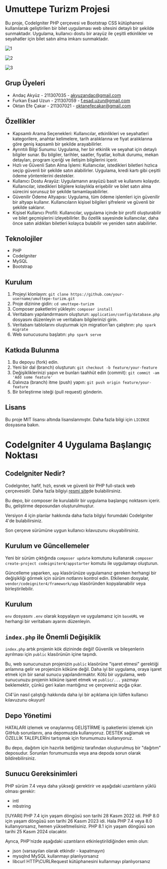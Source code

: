 # Umuttepe Turizm Projesi

Bu proje, CodeIgniter PHP çerçevesi ve Bootstrap CSS kütüphanesi kullanılarak geliştirilen bir bilet uygulaması web sitesini detaylı bir şekilde sunmaktadır. Uygulama, kullanıcı dostu bir arayüz ile çeşitli etkinlikler ve seyahatler için bilet satın alma imkanı sunmaktadır.

![1](https://github.com/AndacAkyuz/Otobus-Bileti-Satis-Uygulamasi/assets/91327557/e0ec3872-367d-4f38-bc4b-118f6dd02cde)


![2](https://github.com/AndacAkyuz/Otobus-Bileti-Satis-Uygulamasi/assets/91327557/5bebf8d9-94ce-448b-a3b6-350295fd827e)


![3](https://github.com/AndacAkyuz/Otobus-Bileti-Satis-Uygulamasi/assets/91327557/783ea089-0e86-4ae9-a174-73aa145a4b31)



## Grup Üyeleri

- Andaç Akyüz - 211307035 - akyuzandac@gmail.com
- Furkan Esad Uzun - 211307059 - f.esad.uzun@gmail.com
- Oktan Efe Çakar - 211307021 - oktanefecakar@gmail.com

## Özellikler

- Kapsamlı Arama Seçenekleri: Kullanıcılar, etkinlikleri ve seyahatleri kategorilere, anahtar kelimelere, tarih aralıklarına ve fiyat aralıklarına göre geniş kapsamlı bir şekilde arayabilirler.
- Ayrıntılı Bilgi Sunumu: Uygulama, her bir etkinlik ve seyahat için detaylı bilgiler sunar. Bu bilgiler, tarihler, saatler, fiyatlar, koltuk durumu, mekan detayları, program içeriği ve iletişim bilgilerini içerir.
- Hızlı ve Güvenli Satın Alma İşlemi: Kullanıcılar, istedikleri biletleri hızlıca seçip güvenli bir şekilde satın alabilirler. Uygulama, kredi kartı gibi çeşitli ödeme yöntemlerini destekler.
- Kullanıcı Dostu Arayüz: Uygulamanın arayüzü basit ve kullanımı kolaydır. Kullanıcılar, istedikleri bilgilere kolaylıkla erişebilir ve bilet satın alma sürecini sorunsuz bir şekilde tamamlayabilirler.
- Güvenilir Ödeme Altyapısı: Uygulama, tüm ödeme işlemleri için güvenilir bir altyapı kullanır. Kullanıcıların kişisel bilgileri şifrelenir ve güvenli bir şekilde saklanır.
- Kişisel Kullanıcı Profili: Kullanıcılar, uygulama içinde bir profil oluşturabilir ve bilet geçmişlerini izleyebilirler. Bu özellik sayesinde kullanıcılar, daha önce satın aldıkları biletleri kolayca bulabilir ve yeniden satın alabilirler.

## Teknolojiler

- PHP
- CodeIgniter
- MySQL
- Bootstrap

## Kurulum

1. Projeyi klonlayın: `git clone https://github.com/your-username/umuttepe-turizm.git`
2. Proje dizinine gidin: `cd umuttepe-turizm`
3. Composer paketlerini yükleyin: `composer install`
4. Veritabanı yapılandırmasını oluşturun: `application/config/database.php` dosyasını düzenleyin ve veritabanı bilgilerinizi girin.
5. Veritabanı tablolarını oluşturmak için migration'ları çalıştırın: `php spark migrate`
6. Web sunucusunu başlatın: `php spark serve`

## Katkıda Bulunma

1. Bu depoyu (fork) edin.
2. Yeni bir dal (branch) oluşturun: `git checkout -b feature/your-feature`
3. Değişikliklerinizi yapın ve bunları taahhüt edin (commit): `git commit -am 'Add some feature'`
4. Dalınıza (branch) itme (push) yapın: `git push origin feature/your-feature`
5. Bir birleştirme isteği (pull request) gönderin.

## Lisans

Bu proje MIT lisansı altında lisanslanmıştır. Daha fazla bilgi için `LICENSE` dosyasına bakın.



# CodeIgniter 4 Uygulama Başlangıç Noktası

## CodeIgniter Nedir?

CodeIgniter, hafif, hızlı, esnek ve güvenli bir PHP full-stack web çerçevesidir. Daha fazla bilgiyi [resmi site](https://codeigniter.com/)de bulabilirsiniz.

Bu depo, bir composer ile kurulabilir bir uygulama başlangıç noktasını içerir. Bu, geliştirme deposundan oluşturulmuştur.

Versiyon 4 için planlar hakkında daha fazla bilgiyi forumdaki CodeIgniter 4'de bulabilirsiniz.

Son çerçeve sürümüne uygun kullanıcı kılavuzunu okuyabilirsiniz.

## Kurulum ve Güncellemeler

Yeni bir sürüm çıktığında `composer update` komutunu kullanarak `composer create-project codeigniter4/appstarter` komutu ile uygulamayı oluşturun.

Güncelleme yaparken, `app` klasörünüze uygulamanız gereken herhangi bir değişikliği görmek için sürüm notlarını kontrol edin. Etkilenen dosyalar, `vendor/codeigniter4/framework/app` klasöründen kopyalanabilir veya birleştirilebilir.

## Kurulum

`env` dosyasını `.env` olarak kopyalayın ve uygulamanız için `baseURL` ve herhangi bir veritabanı ayarını düzenleyin.

## `index.php` ile Önemli Değişiklik

`index.php` artık projenin kök dizininde değil! Güvenlik ve bileşenlerin ayrılması için `public` klasörünün içine taşındı.

Bu, web sunucunuzun projenizin `public` klasörüne "işaret etmesi" gerektiği anlamına gelir ve
projenizin köküne değil. Daha iyi bir uygulama, oraya işaret etmek için bir sanal sunucu yapılandırmaktır. Kötü bir uygulama, web sunucunuzu projenin köküne işaret etmek ve `public/...` yazmayı beklemektir, çünkü geri kalan mantığınız ve çerçeveniz açığa çıkar.

CI4'ün nasıl çalıştığı hakkında daha iyi bir açıklama için lütfen kullanıcı kılavuzunu okuyun!

## Depo Yönetimi

HATALARI izlemek ve onaylanmış GELİŞTİRME iş paketlerini izlemek için GitHub sorunlarını, ana depomuzda kullanıyoruz.
DESTEK sağlamak ve ÖZELLİK TALEPLERİni tartışmak için forumumuzu kullanıyoruz.

Bu depo, dağıtım için hazırlık betiğimiz tarafından oluşturulmuş bir "dağıtım" deposudur. Sorunları forumumuzda veya ana depoda sorun olarak bildirebilirsiniz.

## Sunucu Gereksinimleri

PHP sürüm 7.4 veya daha yükseği gerektirir ve aşağıdaki uzantıların yüklü olması gerekir:

- intl
- mbstring

[!UYARI] PHP 7.4 için yaşam döngüsü son tarihi 28 Kasım 2022 idi. PHP 8.0 için yaşam döngüsü son tarihi 26 Kasım 2023 idi. Hala PHP 7.4 veya 8.0 kullanıyorsanız, hemen yükseltmelisiniz. PHP 8.1 için yaşam döngüsü son tarihi 25 Kasım 2024 olacaktır.

Ayrıca, PHP'nizde aşağıdaki uzantıların etkinleştirildiğinden emin olun:

- json (varsayılan olarak etkindir - kapatmayın)
- mysqlnd MySQL kullanmayı planlıyorsanız
- libcurl HTTP\CURLRequest kütüphanesini kullanmayı planlıyorsanız

